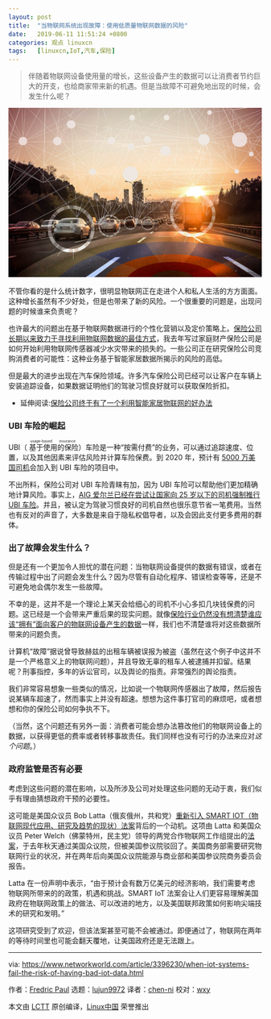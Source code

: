 ```yaml
---
layout: post
title:	"当物联网系统出现故障：使用低质量物联网数据的风险"
date:	2019-06-11 11:51:24 +0800 
categories:	观点 linuxcn 
tags:	[linuxcn,IoT,汽车,保险]
---
```




> 
> 伴随着物联网设备使用量的增长，这些设备产生的数据可以让消费者节约巨大的开支，也给商家带来新的机遇。但是当故障不可避免地出现的时候，会发生什么呢？
> 
> 
> 


![Oonal / Getty Images](/Asserts/Images/album/201906/11/115144oabo8ytrrr2khyzd.jpg)


不管你看的是什么统计数字，很明显物联网正在走进个人和私人生活的方方面面。这种增长虽然有不少好处，但是也带来了新的风险。一个很重要的问题是，出现问题的时候谁来负责呢？


也许最大的问题出在基于物联网数据进行的个性化营销以及定价策略上。[保险公司长期以来致力于寻找利用物联网数据的最佳方式](https://www.networkworld.com/article/3264655/most-insurance-carriers-not-ready-to-use-iot-data.html)，我去年写过家庭财产保险公司是如何开始利用物联网传感器减少水灾带来的损失的。一些公司正在研究保险公司竞购消费者的可能性：这种业务基于智能家居数据所揭示的风险的高低。


但是最大的进步出现在汽车保险领域。许多汽车保险公司已经可以让客户在车辆上安装追踪设备，如果数据证明他们的驾驶习惯良好就可以获取保险折扣。


* 延伸阅读:[保险公司终于有了一个利用智能家居物联网的好办法](https://www.networkworld.com/article/3296706/finally-a-smart-way-for-insurers-to-leverage-iot-in-smart-homes.html)


### UBI 车险的崛起


UBI（<ruby> 基于使用的保险 <rt>  usage-based insurance </rt></ruby>）车险是一种“按需付费”的业务，可以通过追踪速度、位置，以及其他因素来评估风险并计算车险保费。到 2020 年，预计有 [5000 万美国司机](https://www.businessinsider.com/iot-is-changing-the-auto-insurance-industry-2015-8)会加入到 UBI 车险的项目中。


不出所料，保险公司对 UBI 车险青睐有加，因为 UBI 车险可以帮助他们更加精确地计算风险。事实上，[AIG 爱尔兰已经在尝试让国家向 25 岁以下的司机强制推行 UBI 车险](https://www.iotforall.com/iot-data-is-disrupting-the-insurance-industry/)。并且，被认定为驾驶习惯良好的司机自然也很乐意节省一笔费用。当然也有反对的声音了，大多数是来自于隐私权倡导者，以及会因此支付更多费用的群体。


### 出了故障会发生什么？


但是还有一个更加令人担忧的潜在问题：当物联网设备提供的数据有错误，或者在传输过程中出了问题会发生什么？因为尽管有自动化程序、错误检查等等，还是不可避免地会偶尔发生一些故障。


不幸的是，这并不是一个理论上某天会给细心的司机不小心多扣几块钱保费的问题。这已经是一个会带来严重后果的现实问题。就像[保险行业仍然没有想清楚谁应该“拥有”面向客户的物联网设备产生的数据](https://www.sas.com/en_us/insights/articles/big-data/5-challenges-for-iot-in-insurance-industry.html)一样，我们也不清楚谁将对这些数据所带来的问题负责。


计算机“故障”据说曾导致赫兹的出租车辆被误报为被盗（虽然在这个例子中这并不是一个严格意义上的物联网问题），并且导致无辜的租车人被逮捕并扣留。结果呢？刑事指控，多年的诉讼官司，以及舆论的指责。非常强烈的舆论指责。


我们非常容易想象一些类似的情况，比如说一个物联网传感器出了故障，然后报告说某辆车超速了，然而事实上并没有超速。想想为这件事打官司的麻烦吧，或者想想和你的保险公司如何争执不下。


（当然，这个问题还有另外一面：消费者可能会想办法篡改他们的物联网设备上的数据，以获得更低的费率或者转移事故责任。我们同样也没有可行的办法来应对*这个问题*。）


### 政府监管是否有必要


考虑到这些问题的潜在影响，以及所涉及公司对处理这些问题的无动于衷，我们似乎有理由猜想政府干预的必要性。


这可能是美国众议员 Bob Latta（俄亥俄州，共和党）[重新引入 SMART IOT（物联网现代应用、研究及趋势的现状）法案](https://www.multichannel.com/news/latta-re-ups-smart-iot-act)背后的一个动机。这项由 Latta 和美国众议员 Peter Welch（佛蒙特州，民主党）领导的两党合作物联网工作组提出的[法案](https://latta.house.gov/uploadedfiles/smart_iot_116th.pdf)，于去年秋天通过美国众议院，但被美国参议院驳回了。美国商务部需要研究物联网行业的状况，并在两年后向美国众议院能源与商业部和美国参议院商务委员会报告。


Latta 在一份声明中表示，“由于预计会有数万亿美元的经济影响，我们需要考虑物联网所带来的的政策，机遇和挑战。SMART IoT 法案会让人们更容易理解美国政府在物联网政策上的做法、可以改进的地方，以及美国联邦政策如何影响尖端技术的研究和发明。”


这项研究受到了欢迎，但该法案甚至可能不会被通过。即便通过了，物联网在两年的等待时间里也可能会翻天覆地，让美国政府还是无法跟上。




---


via: <https://www.networkworld.com/article/3396230/when-iot-systems-fail-the-risk-of-having-bad-iot-data.html>


作者：[Fredric Paul](https://www.networkworld.com/author/Fredric-Paul/) 选题：[lujun9972](https://github.com/lujun9972) 译者：[chen-ni](https://github.com/chen-ni) 校对：[wxy](https://github.com/wxy)


本文由 [LCTT](https://github.com/LCTT/TranslateProject) 原创编译，[Linux中国](https://linux.cn/) 荣誉推出
